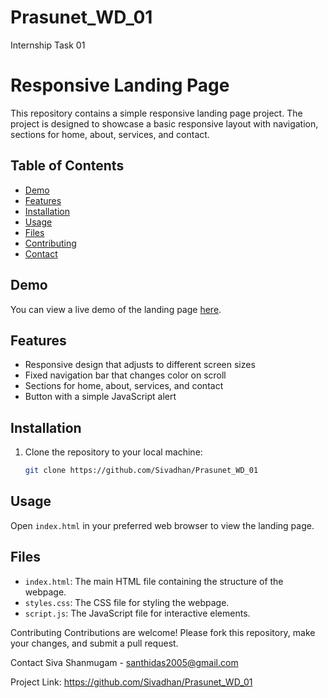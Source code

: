 # Prasunet_WD_01
Internship Task 01
# Responsive Landing Page

This repository contains a simple responsive landing page project. The project is designed to showcase a basic responsive layout with navigation, sections for home, about, services, and contact.

## Table of Contents

- [Demo](#demo)
- [Features](#features)
- [Installation](#installation)
- [Usage](#usage)
- [Files](#files)
- [Contributing](#contributing)
- [Contact](#contact)

## Demo

You can view a live demo of the landing page [here](#).

## Features

- Responsive design that adjusts to different screen sizes
- Fixed navigation bar that changes color on scroll
- Sections for home, about, services, and contact
- Button with a simple JavaScript alert

## Installation

1. Clone the repository to your local machine:
    ```sh
    git clone https://github.com/Sivadhan/Prasunet_WD_01
    
    ```

## Usage

Open `index.html` in your preferred web browser to view the landing page.

## Files

- `index.html`: The main HTML file containing the structure of the webpage.
- `styles.css`: The CSS file for styling the webpage.
- `script.js`: The JavaScript file for interactive elements.

Contributing
Contributions are welcome! Please fork this repository, make your changes, and submit a pull request.

Contact
Siva Shanmugam - santhidas2005@gmail.com

Project Link: https://github.com/Sivadhan/Prasunet_WD_01
